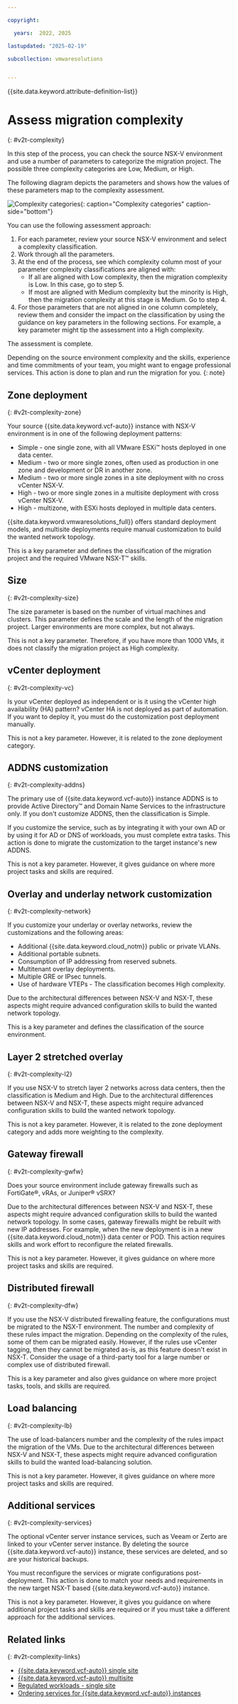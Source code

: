 ```yaml
---

copyright:

  years:  2022, 2025

lastupdated: "2025-02-19"

subcollection: vmwaresolutions


---
```


{{site.data.keyword.attribute-definition-list}}

# Assess migration complexity
{: #v2t-complexity}

In this step of the process, you can check the source NSX-V environment and use a number of parameters to categorize the migration project. The possible three complexity categories are Low, Medium, or High.

The following diagram depicts the parameters and shows how the values of these parameters map to the complexity assessment.

![Complexity categories](../../images/v2t-diagrams-criteria.svg "Complexity categories"){: caption="Complexity categories" caption-side="bottom"}

You can use the following assessment approach:

1. For each parameter, review your source NSX-V environment and select a complexity classification.
2. Work through all the parameters.
3. At the end of the process, see which complexity column most of your parameter complexity classifications are aligned with:
   * If all are aligned with Low complexity, then the migration complexity is Low. In this case, go to step 5.
   * If most are aligned with Medium complexity but the minority is High, then the migration complexity at this stage is Medium. Go to step 4.
4. For those parameters that are not aligned in one column completely, review them and consider the impact on the classification by using the guidance on key parameters in the following sections. For example, a key parameter might tip the assessment into a High complexity.

The assessment is complete.

Depending on the source environment complexity and the skills, experience and time commitments of your team, you might want to engage professional services. This action is done to plan and run the migration for you.
{: note}

## Zone deployment
{: #v2t-complexity-zone}

Your source {{site.data.keyword.vcf-auto}} instance with NSX-V environment is in one of the following deployment patterns:

* Simple - one single zone, with all VMware ESXi™ hosts deployed in one data center.
* Medium - two or more single zones, often used as production in one zone and development or DR in another zone.
* Medium - two or more single zones in a site deployment with no cross vCenter NSX-V.
* High - two or more single zones in a multisite deployment with cross vCenter NSX-V.
* High - multizone, with ESXi hosts deployed in multiple data centers.

{{site.data.keyword.vmwaresolutions_full}} offers standard deployment models, and multisite deployments require manual customization to build the wanted network topology. 

This is a key parameter and defines the classification of the migration project and the required VMware NSX-T™ skills.

## Size
{: #v2t-complexity-size}

The size parameter is based on the number of virtual machines and clusters. This parameter defines the scale and the length of the migration project. Larger environments are more complex, but not always.

This is not a key parameter. Therefore, if you have more than 1000 VMs, it does not classify the migration project as High complexity.

## vCenter deployment
{: #v2t-complexity-vc}

Is your vCenter deployed as independent or is it using the vCenter high availability (HA) pattern? vCenter HA is not deployed as part of automation. If you want to deploy it, you must do the customization post deployment manually.

This is not a key parameter. However, it is related to the zone deployment category. 

## ADDNS customization
{: #v2t-complexity-addns}

The primary use of {{site.data.keyword.vcf-auto}} instance ADDNS is to provide Active Directory™ and Domain Name Services to the infrastructure only. If you don't customize ADDNS, then the classification is Simple.

If you customize the service, such as by integrating it with your own AD or by using it for AD or DNS of workloads, you must complete extra tasks. This action is done to migrate the customization to the target instance's new ADDNS.

This is not a key parameter. However, it gives guidance on where more project tasks and skills are required.

## Overlay and underlay network customization
{: #v2t-complexity-network}

If you customize your underlay or overlay networks, review the customizations and the following areas:

* Additional {{site.data.keyword.cloud_notm}} public or private VLANs.
* Additional portable subnets.
* Consumption of IP addressing from reserved subnets.
* Multitenant overlay deployments.
* Multiple GRE or IPsec tunnels.
* Use of hardware VTEPs - The classification becomes High complexity.

Due to the architectural differences between NSX-V and NSX-T, these aspects might require advanced configuration skills to build the wanted network topology. 

This is a key parameter and defines the classification of the source environment. 

## Layer 2 stretched overlay
{: #v2t-complexity-l2}

If you use NSX-V to stretch layer 2 networks across data centers, then the classification is Medium and High. Due to the architectural differences between NSX-V and NSX-T, these aspects might require advanced configuration skills to build the wanted network topology. 

This is not a key parameter. However, it is related to the zone deployment category and adds more weighting to the complexity. 

## Gateway firewall
{: #v2t-complexity-gwfw}

Does your source environment include gateway firewalls such as FortiGate®, vRAs, or Juniper® vSRX?

Due to the architectural differences between NSX-V and NSX-T, these aspects might require advanced configuration skills to build the wanted network topology. In some cases, gateway firewalls might be rebuilt with new IP addresses. For example, when the new deployment is in a new {{site.data.keyword.cloud_notm}} data center or POD. This action requires skills and work effort to reconfigure the related firewalls.

This is not a key parameter. However, it gives guidance on where more project tasks and skills are required.

## Distributed firewall
{: #v2t-complexity-dfw}

If you use the NSX-V distributed firewalling feature, the configurations must be migrated to the NSX-T environment. The number and complexity of these rules impact the migration. Depending on the complexity of the rules, some of them can be migrated easily. However, if the rules use vCenter tagging, then they cannot be migrated as-is, as this feature doesn't exist in NSX-T. Consider the usage of a third-party tool for a large number or complex use of distributed firewall.

This is a key parameter and also gives guidance on where more project tasks, tools, and skills are required. 

## Load balancing
{: #v2t-complexity-lb}

The use of load-balancers number and the complexity of the rules impact the migration of the VMs. Due to the architectural differences between NSX-V and NSX-T, these aspects might require advanced configuration skills to build the wanted load-balancing solution.

This is not a key parameter. However, it gives guidance on where more project tasks and skills are required.

## Additional services
{: #v2t-complexity-services}

The optional vCenter server instance services, such as Veeam or Zerto are linked to your vCenter server instance. By deleting the source {{site.data.keyword.vcf-auto}} instance, these services are deleted, and so are your historical backups. 

You must reconfigure the services or migrate configurations post-deployment. This action is done to match your needs and requirements in the new target NSX-T based {{site.data.keyword.vcf-auto}} instance.

This is not a key parameter. However, it gives you guidance on where additional project tasks and skills are required or if you must take a different approach for the additional services.

## Related links
{: #v2t-complexity-links}

* [{{site.data.keyword.vcf-auto}} single site](/docs/vmwaresolutions?topic=vmwaresolutions-vc_vcenterserveroverview)
* [{{site.data.keyword.vcf-auto}} multisite](/docs/vmwaresolutions?topic=vmwaresolutions-vc_multisite)
* [Regulated workloads - single site](/docs/vmwaresolutions?topic=vmwaresolutions-vrw-overview)
* [Ordering services for {{site.data.keyword.vcf-auto}} instances](/docs/vmwaresolutions?topic=vmwaresolutions-vc_addingservices)
